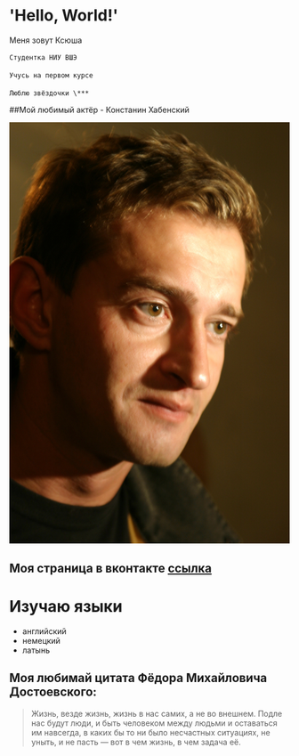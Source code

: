 # 'Hello, World!' 
Меня зовут Ксюша
    
    Студентка НИУ ВШЭ

    Учусь на первом курсе

    Люблю звёздочки \***
    
##Мой любимый актёр - Констанин Хабенский

![](https://github.com/Ksenia23/DigitalLiteracy/blob/master/haba.jpg)

## Моя страница в вконтакте [ссылка](http://vk.com/ksenia_amelia)  

  # Изучаю языки
* английский
* немецкий
* латынь

## Моя любимай цитата Фёдора Михайловича Достоевского:
> Жизнь, везде жизнь, жизнь в нас самих, а не во внешнем. Подле нас будут люди, и быть человеком между людьми и оставаться им навсегда, в каких бы то ни было несчастных ситуациях, не уныть, и не пасть — вот в чем жизнь, в чем задача её. 
